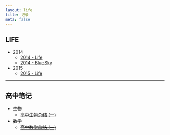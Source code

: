 ```yaml
---
layout: life
title: 记录
meta: false
---
```


## LIFE ##

* 2014
  * [2014 - Life](/life/2014/Life.html)
  * [2014 - BlueSky](/life/2014/BlueSky.html)
* 2015
  * [2015 - Life](/life/2015/Life.html)

----------

## <del>高中笔记</del> ##

* <del>生物</del>
  * <del>[高中生物总结 (一)](/life/knowledge/biology/part-1.html)</del>
* <del>数学</del>
  * <del>[高中数学总结 (一)](/life/knowledge/math/part-1.html)</del>
